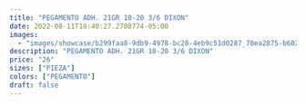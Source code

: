 ```yaml
---
title: "PEGAMENTO ADH. 21GR 10-20 3/6 DIXON"
date: 2022-08-11T18:40:27.2780774-05:00
images:
  - "images/showcase/b299faa8-9db9-4978-bc28-4eb9c51d0287_70ea2875-b602-45d6-b6ba-1301862b726f.webp"
description: "PEGAMENTO ADH. 21GR 10-20 3/6 DIXON"
price: "26"
sizes: ["PIEZA"]
colors: ["PEGAMENTO"]
draft: false
---
```

